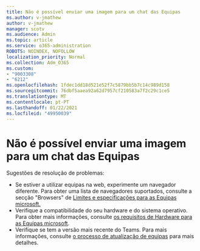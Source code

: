 ```yaml
---
title: Não é possível enviar uma imagem para um chat das Equipas
ms.author: v-jmathew
author: v-jmathew
manager: scotv
ms.audience: Admin
ms.topic: article
ms.service: o365-administration
ROBOTS: NOINDEX, NOFOLLOW
localization_priority: Normal
ms.collection: Adm_O365
ms.custom:
- "9003308"
- "6212"
ms.openlocfilehash: 1fdec1dd18d521e52f7c5879bb5b7c14c989d158
ms.sourcegitcommit: 76dbf5aaea92a62d7957cf210583a7f2c29c1ce5
ms.translationtype: MT
ms.contentlocale: pt-PT
ms.lasthandoff: 01/22/2021
ms.locfileid: "49950039"
---
```

# <a name="cant-upload-an-image-to-a-teams-chat"></a>Não é possível enviar uma imagem para um chat das Equipas

Sugestões de resolução de problemas:

- Se estiver a utilizar equipas na web, experimente um navegador diferente. Para obter uma lista de navegadores suportados, consulte a secção "Browsers" de [Limites e especificações para as Equipas microsoft.](https://docs.microsoft.com/microsoftteams/limits-specifications-teams)
- Verifique a compatibilidade do seu hardware e do sistema operativo. Para obter mais informações, consulte [os requisitos de Hardware para as Equipas microsoft](https://docs.microsoft.com/microsoftteams/hardware-requirements-for-the-teams-app).
- Verifique se tem a versão mais recente do Teams. Para mais informações, consulte [o processo de atualização de equipas](https://docs.microsoft.com/microsoftteams/teams-client-update) para mais detalhes.

